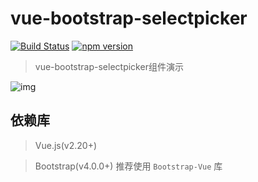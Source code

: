 # vue-bootstrap-selectpicker

[![Build Status](https://travis-ci.org/long-woo/vue-bootstrap-selectpicker.svg?branch=master)](https://travis-ci.org/long-woo/vue-bootstrap-selectpicker)
[![npm version](https://img.shields.io/npm/v/vue-bootstrap-selectpicker.svg?style=flat)](https://www.npmjs.com/package/vue-bootstrap-selectpicker)

> vue-bootstrap-selectpicker组件演示

![img](https://raw.github.com/long-woo/vue-bootstrap-selectpicker/master/show.png)

## 依赖库

> Vue.js(v2.20+)

> Bootstrap(v4.0.0+) 推荐使用 `Bootstrap-Vue` 库
